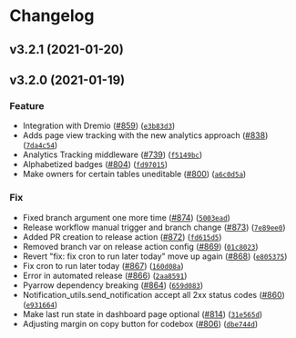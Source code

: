 # Changelog

<!--next-version-placeholder-->

## v3.2.1 (2021-01-20)


## v3.2.0 (2021-01-19)
### Feature
* Integration with Dremio ([#859](https://github.com/amundsen-io/amundsenfrontendlibrary/issues/859)) ([`e3b83d3`](https://github.com/amundsen-io/amundsenfrontendlibrary/commit/e3b83d325c8d842ab5ae0f8ab54806389d208c9c))
* Adds page view tracking with the new analytics approach ([#838](https://github.com/amundsen-io/amundsenfrontendlibrary/issues/838)) ([`7da4c54`](https://github.com/amundsen-io/amundsenfrontendlibrary/commit/7da4c54c0ba46704e706d2dac2ce32b6547060ad))
* Analytics Tracking middleware ([#739](https://github.com/amundsen-io/amundsenfrontendlibrary/issues/739)) ([`f5149bc`](https://github.com/amundsen-io/amundsenfrontendlibrary/commit/f5149bcbfbc90013ef169095ed1148d3dc96e016))
* Alphabetized badges ([#804](https://github.com/amundsen-io/amundsenfrontendlibrary/issues/804)) ([`fd97015`](https://github.com/amundsen-io/amundsenfrontendlibrary/commit/fd97015817808e985e17ec511eecc48fe56e307f))
* Make owners for certain tables uneditable ([#800](https://github.com/amundsen-io/amundsenfrontendlibrary/issues/800)) ([`a6c0d5a`](https://github.com/amundsen-io/amundsenfrontendlibrary/commit/a6c0d5abd91d19928bdc9b810e45125534ad9843))

### Fix
* Fixed branch argument one more time ([#874](https://github.com/amundsen-io/amundsenfrontendlibrary/issues/874)) ([`5003ead`](https://github.com/amundsen-io/amundsenfrontendlibrary/commit/5003eada315ba97d606cf68c218285545a2ebad6))
* Release workflow manual trigger and branch change ([#873](https://github.com/amundsen-io/amundsenfrontendlibrary/issues/873)) ([`7e89ee0`](https://github.com/amundsen-io/amundsenfrontendlibrary/commit/7e89ee0830f81d077c6153fb5a7fceec72af403d))
* Added PR creation to release action ([#872](https://github.com/amundsen-io/amundsenfrontendlibrary/issues/872)) ([`fd615d5`](https://github.com/amundsen-io/amundsenfrontendlibrary/commit/fd615d52737bae3b4b3b69aca1b7657145e4e22b))
* Removed branch var on release action config ([#869](https://github.com/amundsen-io/amundsenfrontendlibrary/issues/869)) ([`01c8023`](https://github.com/amundsen-io/amundsenfrontendlibrary/commit/01c80230e304770aaee9cf4b7fc2e1828bc12c2b))
* Revert "fix: fix cron to run later today" move up again ([#868](https://github.com/amundsen-io/amundsenfrontendlibrary/issues/868)) ([`e805375`](https://github.com/amundsen-io/amundsenfrontendlibrary/commit/e805375a270d17b08d40c101e1fbd2f0f0c9ef44))
* Fix cron to run later today ([#867](https://github.com/amundsen-io/amundsenfrontendlibrary/issues/867)) ([`160d08a`](https://github.com/amundsen-io/amundsenfrontendlibrary/commit/160d08a5f1a7f93026e093033f2ecca94a9a4ce3))
* Error in automated release ([#866](https://github.com/amundsen-io/amundsenfrontendlibrary/issues/866)) ([`2aa8591`](https://github.com/amundsen-io/amundsenfrontendlibrary/commit/2aa8591bfa619cba4ae7493c9dbecfef6bf72be2))
* Pyarrow dependency breaking ([#864](https://github.com/amundsen-io/amundsenfrontendlibrary/issues/864)) ([`659d083`](https://github.com/amundsen-io/amundsenfrontendlibrary/commit/659d0832db7cd2444be7cd366e6243cd38b496ea))
* Notification_utils.send_notification accept all 2xx status codes ([#860](https://github.com/amundsen-io/amundsenfrontendlibrary/issues/860)) ([`e931664`](https://github.com/amundsen-io/amundsenfrontendlibrary/commit/e9316649ff5596520084b3cd63b2978aba2ddd45))
* Make last run state in dashboard page optional ([#814](https://github.com/amundsen-io/amundsenfrontendlibrary/issues/814)) ([`31e565d`](https://github.com/amundsen-io/amundsenfrontendlibrary/commit/31e565d62d371f97b4f4d6abd1d6044b2cf16c84))
* Adjusting margin on copy button for codebox ([#806](https://github.com/amundsen-io/amundsenfrontendlibrary/issues/806)) ([`dbe744d`](https://github.com/amundsen-io/amundsenfrontendlibrary/commit/dbe744dcf81605781b1711b2cd028e13ab872267))
